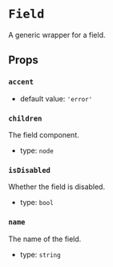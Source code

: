`Field`
=======

A generic wrapper for a field.

Props
-----

### `accent`

- default value: `'error'`


### `children`

The field component.

- type: `node`


### `isDisabled`

Whether the field is disabled.

- type: `bool`


### `name`

The name of the field.

- type: `string`

